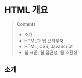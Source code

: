 # HTML 개요

> Contents
>
> - 소개
> - HTML과 웹 브라우저
> - HTML, CSS, JavaScript
> - 웹 표준, 웹 접근성, 웹 호환성

## 소개
